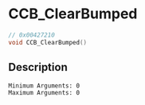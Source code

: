 # CCB_ClearBumped
```c
// 0x00427210
void CCB_ClearBumped()
```
## Description
```
Minimum Arguments: 0
Maximum Arguments: 0
```
